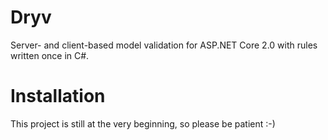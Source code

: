 # Dryv
Server- and client-based model validation for ASP.NET Core 2.0 with rules written once in C#.

# Installation
This project is still at the very beginning, so please be patient :-) 
